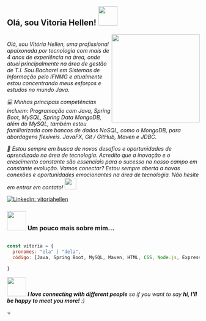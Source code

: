 
<h2> Olá, sou Vitoria Hellen! <img src="https://media.giphy.com/media/mGcNjsfWAjY5AEZNw6/giphy.gif" width="50"></h2>
<img align='right' src="https://media.giphy.com/media/ieyl9zmCjO4b4t6qoY/giphy.gif" width="230">
<p></br><em> Olá, sou Vitória Hellen, uma profissional apaixonada por tecnologia com mais de 4 anos de experiência na área, onde atuei principalmente na área de gestão de T.I. Sou Bacharel em Sistemas de Informação pelo IFNMG e atualmente estou concentrando meus esforços e estudos no mundo Java. 

💻 Minhas principais competências incluem:
Programação com Java, Spring Boot, MySQL, Spring Data MongoDB, além do MySQL, também estou familiarizada com bancos de dados NoSQL, como o MongoDB, para abordagens flexíveis. JavaFX, Git / GitHub, Maven e JDBC.

🚀 Estou sempre em busca de novos desafios e oportunidades de aprendizado na área de tecnologia. Acredito que a inovação e o crescimento constante são essenciais para o sucesso no nosso campo em constante evolução. Vamos conectar? Estou sempre aberta a novas conexões e oportunidades emocionantes na área de tecnologia. Não hesite em entrar em contato! <img src="https://media.giphy.com/media/fYSnHlufseco8Fh93Z/giphy.gif" width="30">
</em></p>


[![Linkedin: vitoriahellen](https://img.shields.io/badge/-vitoriahellen-blue?style=flat-square&logo=Linkedin&logoColor=white&link=https://www.linkedin.com/in/vitoria-hellen-ba5877145/)](https://www.linkedin.com/in/vitoria-hellen-ba5877145/)



### <img src="https://media.giphy.com/media/VgCDAzcKvsR6OM0uWg/giphy.gif" width="50"> Um pouco mais sobre mim...  

```javascript

const vitoria = {
  pronomes: "ela" | "dela",
  código: [Java, Spring Boot, MySQL, Maven, HTML, CSS, Node.js, Express.js],

}
```


<img src="https://media.giphy.com/media/LnQjpWaON8nhr21vNW/giphy.gif" width="50"> <em>  <b>I love connecting with different people</b> so if you want to say <b>hi, I'll be happy to meet you more!</b> :) </em>

⭐️ 
